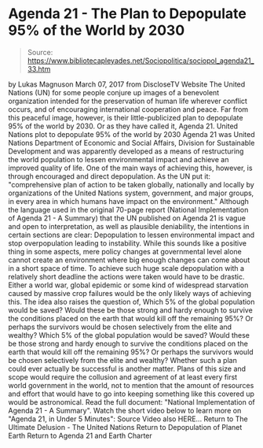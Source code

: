 # Agenda 21 - The Plan to Depopulate 95% of the World by 2030

> Source: https://www.bibliotecapleyades.net/Sociopolitica/sociopol_agenda21_33.htm

by Lukas Magnuson March 07, 2017
from DiscloseTV Website
The United Nations (UN) for some people conjure up images of a benevolent organization intended for the preservation of human life wherever conflict occurs, and of encouraging international cooperation and peace.
Far from this peaceful image, however, is their little-publicized plan to depopulate 95% of the world by 2030. Or as they have called it, Agenda 21.
United Nations plot to depopulate 95% of the world by 2030
Agenda 21 was United Nations Department of Economic and Social Affairs, Division for Sustainable Development and was apparently developed as a means of restructuring the world population to lessen environmental impact and achieve an improved quality of life.
One of the main ways of achieving this, however, is through encouraged and direct depopulation.
As the UN put it:
"comprehensive plan of action to be taken globally, nationally and locally by organizations of the United Nations system, government, and major groups, in every area in which humans have impact on the environment."
Although the language used in the original 70-page report (National Implementation of Agenda 21 - A Summary) that the UN published on Agenda 21 is vague and open to interpretation, as well as plausible deniability, the intentions in certain sections are clear:
Depopulation to lessen environmental impact and stop overpopulation leading to instability.
While this sounds like a positive thing in some aspects, mere policy changes at governmental level alone cannot create an environment where big enough changes can come about in a short space of time.
To achieve such huge scale depopulation with a relatively short deadline the actions were taken would have to be drastic. Either a world war, global epidemic or some kind of widespread starvation caused by massive crop failures would be the only likely ways of achieving this.
The idea also raises the question of,
Which 5% of the global population would be saved? Would these be those strong and hardy enough to survive the conditions placed on the earth that would kill off the remaining 95%? Or perhaps the survivors would be chosen selectively from the elite and wealthy?
Which 5% of the global population would be saved?
Would these be those strong and hardy enough to survive the conditions placed on the earth that would kill off the remaining 95%?
Or perhaps the survivors would be chosen selectively from the elite and wealthy?
Whether such a plan could ever actually be successful is another matter.
Plans of this size and scope would require the collusion and agreement of at least every first world government in the world, not to mention that the amount of resources and effort that would have to go into keeping something like this covered up would be astronomical.
Read the full document: "National Implementation of Agenda 21 - A Summary".
Watch the short video below to learn more on "Agenda 21, in Under 5 Minutes":
Source
Video also HERE...
Return to The Ultimate Delusion - The United Nations
Return to Depopulation of Planet Earth
Return to Agenda 21 and Earth Charter
